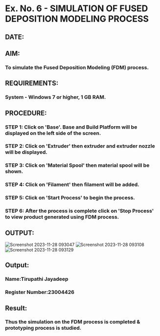 # Ex. No. 6 - SIMULATION OF FUSED DEPOSITION MODELING PROCESS

## DATE: 
## AIM:
### To simulate the Fused Deposition Modeling (FDM) process.

## REQUIREMENTS:
### System - Windows 7 or higher, 1 GB RAM.

## PROCEDURE:
### STEP 1: Click on 'Base'. Base and Build Platform will be displayed on the left side of the screen.
### STEP 2: Click on 'Extruder' then extruder and extruder nozzle will be displayed.
### STEP 3: Click on 'Material Spool' then material spool will be shown.
### STEP 4: Click on 'Filament' then filament will be added.
### STEP 5: Click on 'Start Process' to begin the process.
### STEP 6: After the process is complete click on 'Stop Process' to view product generated using FDM process.
## OUTPUT:
![Screenshot 2023-11-28 093047](https://github.com/23004426/Ex.-No---6.-SIMULATION-OF-FUSED-DEPOSITION-MODELING-PROCESS/assets/144979327/23db2578-be4e-4ff0-bebf-94d6c2c42ef0)
![Screenshot 2023-11-28 093108](https://github.com/23004426/Ex.-No---6.-SIMULATION-OF-FUSED-DEPOSITION-MODELING-PROCESS/assets/144979327/eaab63c1-5828-41b5-aa87-c847bc835812)
![Screenshot 2023-11-28 093129](https://github.com/23004426/Ex.-No---6.-SIMULATION-OF-FUSED-DEPOSITION-MODELING-PROCESS/assets/144979327/048bd913-13cb-4165-ad32-b787068b17c4)
## Output:

### Name:Tirupathi Jayadeep
### Register Number:23004426

## Result:
### Thus the simulation on the FDM process is completed & prototyping process is studied.
